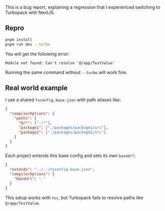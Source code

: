 This is a bug report, explaining a regression that I experienced switching to Turbopack with NextJS.

## Repro

```sh
pnpm install
pnpm run dev --turbo
```

You will get the following error:

```
Module not found: Can't resolve '@/app/TestValue'
```

Running the same command without `--turbo` will work fine.

## Real world example

I use a shared `tsconfig.base.json` with path aliases like:

```json
{
  "compilerOptions": {
    "paths": {
      "@/*": ["./*"],
      "package1": ["./packages/package1/src"],
      "package2": ["./packages/package2/src"]
    }
  }
}
```

Each project extends this base config and sets its own `baseUrl`:

```json
{
  "extends": "../../tsconfig.base.json",
  "compilerOptions": {
    "baseUrl": "."
  }
}
```

This setup works with `tsc`, but Turbopack fails to resolve paths like `@/app/TestValue`.
